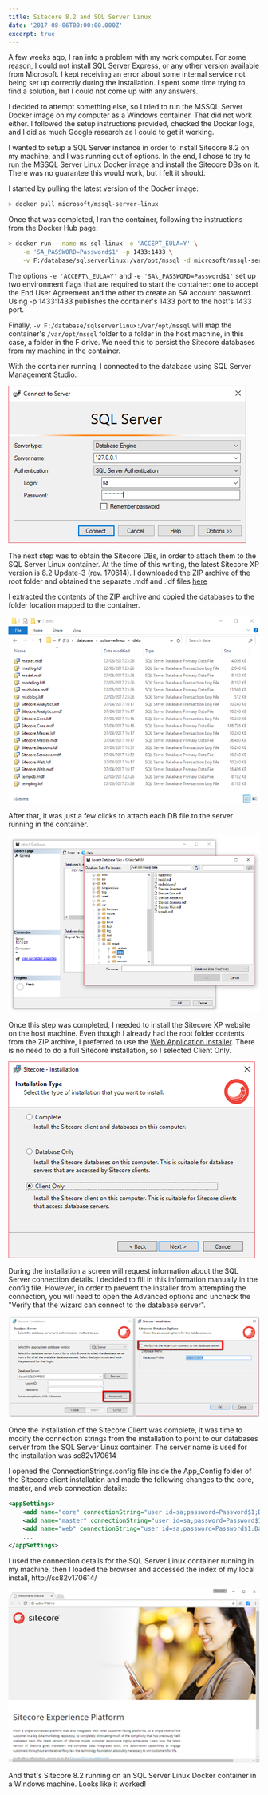 ```yaml
---
title: Sitecore 8.2 and SQL Server Linux
date: '2017-08-06T00:00:00.000Z'
excerpt: true
---
```


A few weeks ago, I ran into a problem with my work computer. For some reason, I could not install SQL Server Express, or any other version available from Microsoft. I kept receiving an error about some internal service not being set up correctly during the installation. I spent some time trying to find a solution, but I could not come up with any answers.

I decided to attempt something else, so I tried to run the MSSQL Server Docker image on my computer as a Windows container. That did not work either. I followed the setup instructions provided, checked the Docker logs, and I did as much Google research as I could to get it working.

<!--more-->

I wanted to setup a SQL Server instance in order to install Sitecore 8.2 on my machine, and I was running out of options. In the end, I chose to try to run the MSSQL Server Linux Docker image and install the Sitecore DBs on it. There was no guarantee this would work, but I felt it should.

I started by pulling the latest version of the Docker image:

```bash
> docker pull microsoft/mssql-server-linux
```

Once that was completed, I ran the container, following the instructions from the Docker Hub page:

```bash
> docker run --name ms-sql-linux -e 'ACCEPT_EULA=Y' \
    -e 'SA_PASSWORD=Password$1' -p 1433:1433 \
    -v F:/database/sqlserverlinux:/var/opt/mssql -d microsoft/mssql-server-linux
```

The options `-e 'ACCEPT\_EULA=Y'` and `-e 'SA\_PASSWORD=Password$1'` set up two environment flags that are required to start the container: one to accept the End User Agreement and the other to create an SA account password. Using -p 1433:1433 publishes the container's 1433 port to the host's 1433 port.

Finally, `-v F:/database/sqlserverlinux:/var/opt/mssql` will map the container's `/var/opt/mssql` folder to a folder in the host machine, in this case, a folder in the F drive. We need this to persist the Sitecore databases from my machine in the container.

With the container running, I connected to the database using SQL Server Management Studio.

![SQL Server Management Studio login screen](./ssms.png)

The next step was to obtain the Sitecore DBs, in order to attach them to the SQL Server Linux container. At the time of this writing, the latest Sitecore XP version is 8.2 Update-3 (rev. 170614). I downloaded the ZIP archive of the root folder and obtained the separate .mdf and .ldf files <a href="https://dev.sitecore.net/~/media/168DCCAD06C947F69BA015F3A0238F29.ashx" alt="Sitecore 8.2 download link">here</a>

I extracted the contents of the ZIP archive and copied the databases to the folder location mapped to the container.

![Folder Explorer](./folder.png)

After that, it was just a few clicks to attach each DB file to the server running in the container.

![Attach Database dialog](./attach-db.png)

Once this step was completed, I needed to install the Sitecore XP website on the host machine. Even though I already had the root folder contents from the ZIP archive, I preferred to use the <a href="https://dev.sitecore.net/~/media/C7FF1EFE55EF42428CA178E3B74FA75D.ashx" alt="Sitecore Web Application Installer download link">Web Application Installer</a>. There is no need to do a full Sitecore installation, so I selected Client Only.

![Sitecore Installation Type dialog](./client-install.png)

During the installation a screen will request information about the SQL Server connection details. I decided to fill in this information manually in the config file. However, in order to prevent the installer from attempting the connection, you will need to open the Advanced options and uncheck the "Verify that the wizard can connect to the database server".

![Sitecore Database Server dialog](./database-install.png)

Once the installation of the Sitecore Client was complete, it was time to modify the connection strings from the installation to point to our databases server from the SQL Server Linux container. The server name is used for the installation was sc82v170614

I opened the ConnectionStrings.config file inside the App_Config folder of the Sitecore client installation and made the following changes to the core, master, and web connection details:

```xml
<appSettings>
    <add name="core" connectionString="user id=sa;password=Password$1;Data Source=127.0.0.1;Database=Sitecore_Core"/>
    <add name="master" connectionString="user id=sa;password=Password$1;Data Source=127.0.0.1;Database=Sitecore_Master"/>
    <add name="web" connectionString="user id=sa;password=Password$1;Data Source=127.0.0.1;Database=Sitecore_Web"/>
    ...
</appSettings>
```

I used the connection details for the SQL Server Linux container running in my machine, then I loaded the browser and accessed the index of my local install, http://sc82v170614/

![Sitecore local install start page](./browser.png)

And that's Sitecore 8.2 running on an SQL Server Linux Docker container in a Windows machine. Looks like it worked!
